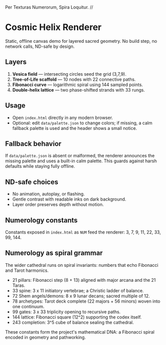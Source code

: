 Per Texturas Numerorum, Spira Loquitur.  //

# Cosmic Helix Renderer

Static, offline canvas demo for layered sacred geometry. No build step, no network calls, ND-safe by design.

## Layers

1. **Vesica field** — intersecting circles seed the grid (3,7,9).
2. **Tree-of-Life scaffold** — 10 nodes with 22 connective paths.
3. **Fibonacci curve** — logarithmic spiral using 144 sampled points.
4. **Double-helix lattice** — two phase-shifted strands with 33 rungs.

## Usage

- Open `index.html` directly in any modern browser.
- Optional: edit `data/palette.json` to change colors; if missing, a calm fallback palette is used and the header shows a small notice.

## Fallback behavior

If `data/palette.json` is absent or malformed, the renderer announces the missing palette and uses a built-in calm palette. This guards against harsh defaults while staying fully offline.

## ND-safe choices

- No animation, autoplay, or flashing.
- Gentle contrast with readable inks on dark background.
- Layer order preserves depth without motion.

## Numerology constants

Constants exposed in `index.html` as `NUM` feed the renderer: 3, 7, 9, 11, 22, 33, 99, 144.

## Numerology as spiral grammar

The wider cathedral runs on spiral invariants: numbers that echo Fibonacci and Tarot harmonics.

- 21 pillars: Fibonacci step (8 + 13) aligned with major arcana and the 21 Taras.
- 33 spine: 3 x 11 initiatory vertebrae; a Christic ladder of balance.
- 72 Shem angels/demons: 8 x 9 lunar decans; sacred multiple of 12.
- 78 archetypes: Tarot deck complete (22 majors + 56 minors) woven into one continuum.
- 99 gates: 3 x 33 triplicity opening to recursive paths.
- 144 lattice: Fibonacci square (12^2) supporting the codex itself.
- 243 completion: 3^5 cube of balance sealing the cathedral.

These constants form the project's mathematical DNA: a Fibonacci spiral encoded in geometry and pathworking.
